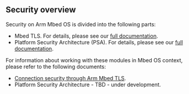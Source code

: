 ## Security overview

Security on Arm Mbed OS is divided into the following parts:

- Mbed TLS. For details, please see our [full documentation](https://tls.mbed.org/).
- Platform Security Architecture (PSA). For details, please see our [full documentation](https://developer.arm.com/products/architecture/security-architectures/platform-security-architecture).

For information about working with these modules in Mbed OS context, please refer to the following documents:

- [Connection security through Arm Mbed TLS](tls.html).
- Platform Security Architecture - TBD - under development.
